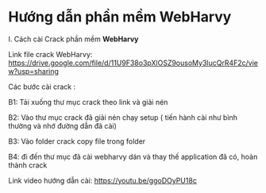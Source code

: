 # Hướng dẫn phần mềm WebHarvy

I. Cách cài Crack phần mềm **WebHarvy**

Link file crack WebHarvy: https://drive.google.com/file/d/11U9F38o3pXlOSZ9ousoMy3lucQrR4F2c/view?usp=sharing

Các bước cài crack :

B1: Tải xuống thư mục crack theo link và giải nén

B2: Vào thư mục crack đã giải nén chạy setup ( tiến hành cài như bình thường và nhớ đường dẫn đã cài)

B3: Vào folder crack copy file trong folder 

B4: đi đến thư mục đã cài webharvy dán và thay thế application đã có, hoàn thành crack

Link video hướng dẫn cài: https://youtu.be/ggoDOyPU18c
 
